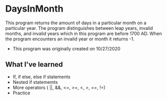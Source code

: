 # DaysInMonth

This program returns the amount of days in a particular month on a particular year. The program distinguishes between leap years, invalid months, and invalid years which in this
program are before 1700 AD. When the program encounters an invalid year or month it returns -1.
* This program was originally created on 10/27/2020

## What I've learned
* If, if else, else if statements
* Nested if statememts
* More operators ( ||, &&, <=, >=, <, >, ==, !=)
* Practice
